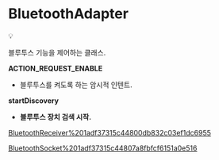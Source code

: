 # BluetoothAdapter

<aside>
💡

블루투스 기능을 제어하는 클래스.

</aside>

**ACTION_REQUEST_ENABLE**

- 블루투스를 켜도록 하는 암시적 인텐트.

**startDiscovery**

- **블루투스 장치 검색 시작.**

[BluetoothReceiver%201adf37315c44800db832c03ef1dc6955](BluetoothReceiver%201adf37315c44800db832c03ef1dc6955)

[BluetoothSocket%201adf37315c44807a8fbfcf6151a0e516](BluetoothSocket%201adf37315c44807a8fbfcf6151a0e516)